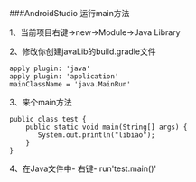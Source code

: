 ###AndroidStudio 运行main方法

1、当前项目右键->new->Module->Java Library

2、修改你创建javaLib的build.gradle文件
```
apply plugin: 'java'
apply plugin: 'application'
mainClassName = 'java.MainRun'

```
3、来个main方法
```
public class test {
    public static void main(String[] args) {
       System.out.println("libiao");
    }
}

```

4、在Java文件中- 右键- run'test.main()'

